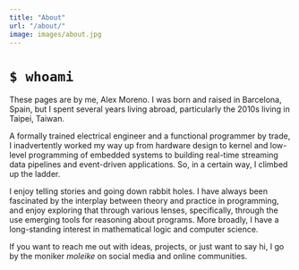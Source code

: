```yaml
---
title: "About"
url: "/about/"
image: images/about.jpg
---
```


# `$ whoami`

These pages are by me, Alex Moreno. I was born and raised in Barcelona, Spain,
but I spent several years living abroad, particularly the 2010s living in
Taipei, Taiwan.

A formally trained electrical engineer and a functional programmer by trade, I
inadvertently worked my way up from hardware design to kernel and low-level
programming of embedded systems to building real-time streaming data pipelines
and event-driven applications. So, in a certain way, I climbed up the ladder.

I enjoy telling stories and going down rabbit holes. I have always been
fascinated by the interplay between theory and practice in programming, and
enjoy exploring that through various lenses, specifically, through the use
emerging tools for reasoning about programs. More broadly, I have a
long-standing interest in mathematical logic and computer science.

If you want to reach me out with ideas, projects, or just want to say hi, I go
by the moniker _moleike_ on social media and online communities.

